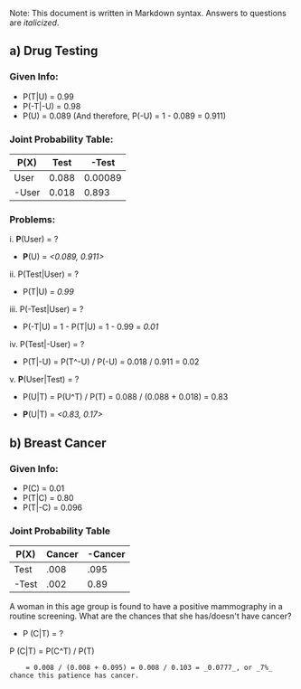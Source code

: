 Note: This document is written in Markdown syntax. Answers to questions are _italicized_.

## a) Drug Testing

### Given Info: 

* P(T|U) = 0.99
* P(-T|-U) = 0.98
* P(U) = 0.089 (And therefore, P(-U) = 1 - 0.089 = 0.911)

### Joint Probability Table:   
P(X)|Test |-Test   
----|-----|-----  
User|0.088|0.00089   
-User|0.018|0.893     	  
				 
	
### Problems:

i. **P**(User) = ?
		
* **P**(U) = _<0.089, 0.911>_
		
ii. P(Test|User) = ?
		
* P(T|U) = _0.99_
		
iii. P(-Test|User) = ?
		
* P(-T|U) = 1 - P(T|U) = 1 - 0.99 = _0.01_
		
iv. P(Test|-User) = ?
		
* P(T|-U) = P(T^-U) / P(-U) = 0.018 / 0.911 = 0.02
	
v. **P**(User|Test) = ?
	
* P(U|T) = P(U^T) / P(T) = 0.088 / (0.088 + 0.018) = 0.83
		
* **P**(U|T) = _<0.83, 0.17>_
		
## b) Breast Cancer

### Given Info:

* P(C) = 0.01
* P(T|C) = 0.80
* P(T|-C) = 0.096

### Joint Probability Table   
P(X)|Cancer|-Cancer   
----|------|-------   
Test|.008|.095   
-Test|.002|0.89   

A woman in this age group is found to have a positive mammography in a routine screening. What are the chances that she has/doesn't have cancer?

* P (C|T) = ?

P (C|T) = P(C^T) / P(T)

		= 0.008 / (0.008 + 0.095) = 0.008 / 0.103 = _0.0777_, or _7%_ chance this patience has cancer.

